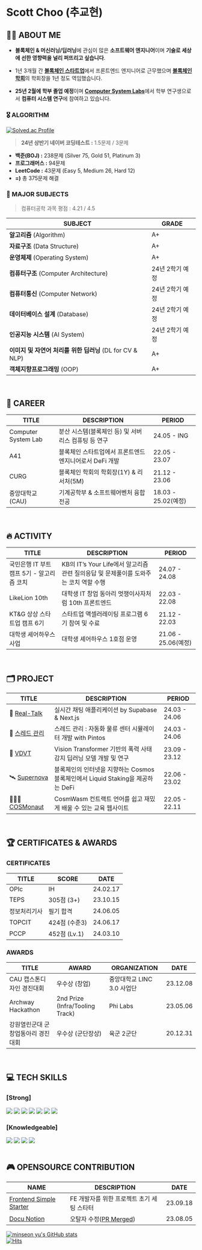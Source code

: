 # Scott Choo (추교현)

## 👋🏼 ABOUT ME

- **블록체인 & 머신러닝/딥러닝**에 관심이 많은 **소프트웨어 엔지니어**이며 **기술로 세상에 선한 영향력을 널리 퍼뜨리고 싶습니다**.

- 1년 3개월 간 [**블록체인 스타트업**](https://www.chooblog.xyz/career/a41)에서 프론트엔드 엔지니어로 근무했으며 [**블록체인 학회**](https://www.chooblog.xyz/career/curg)의 학회장을 1년 정도 역임했습니다.

- **25년 2월에 학부 졸업 예정**이며 [**Computer System Labs**](https://www.cslab.cau.ac.kr/home)에서 학부 연구생으로서 **컴퓨터 시스템 연구**에 참여하고 있습니다.

### 🎖️ ALGORITHM

[![Solved.ac Profile](http://mazassumnida.wtf/api/v2/generate_badge?boj=ckh0601)](https://solved.ac/ckh0601/)

> **24년 상반기 네이버 코딩테스트 :** 1.5문제 / 3문제

- **백준(BOJ) :** 238문제 (Silver 75, Gold 51, Platinum 3)
- **프로그래머스 :** 94문제
- **LeetCode :** 43문제 (Easy 5, Medium 26, Hard 12)
- **=)** 총 375문제 해결

### 🏫 MAJOR SUBJECTS
> 컴퓨터공학 과목 평점 : 4.21 / 4.5

|**SUBJECT**|**GRADE**|
|------|---|
|**알고리즘** (Algorithm)|A+|
|**자료구조** (Data Structure)|A+|
|**운영체제** (Operating System)|A+|
|**컴퓨터구조** (Computer Architecture)|24년 2학기 예정|
|**컴퓨터통신** (Computer Network)|24년 2학기 예정|
|**데이터베이스 설계** (Database)|24년 2학기 예정|
|**인공지능 시스템** (AI System)|24년 2학기 예정|
|**이미지 및 자연어 처리를 위한 딥러닝** (DL for CV & NLP)|A+|
|**객체지향프로그래밍** (OOP)|A+|

    
<br/>


## 🏢 CAREER
|**TITLE**|**DESCRIPTION**|**PERIOD**|
|------|---|---|
|Computer System Lab|분산 시스템(블록체인 등) 및 서버리스 컴퓨팅 등 연구|24.05 - ING|
|A41|블록체인 스타트업에서 프론트엔드 엔지니어로서 DeFi 개발|22.05 - 23.07|
|CURG|블록체인 학회의 학회장(1Y) & 리서처(5M)|21.12 - 23.06|
|중앙대학교(CAU)|기계공학부 & 소프트웨어벤처 융합전공|18.03 - 25.02(예정)|

<br/>

## 🔥 ACTIVITY
|**TITLE**|**DESCRIPTION**|**PERIOD**|
|------|---|---|
|국민은행 IT 부트캠프 5기 - 알고리즘 코치|KB의 IT’s Your Life에서 알고리즘 관련 질의응답 및 문제풀이를 도와주는 코치 역할 수행|24.07 - 24.08|
|LikeLion 10th|대학생 IT 창업 동아리 멋쟁이사자처럼 10th 프론트엔드|22.03 - 22.08|
|KT&G 상상 스타트업 캠프 6기|스타트업 액셀러레이팅 프로그램 6기 참여 및 수료|21.12 - 22.03|
|대학생 셰어하우스 사업|대학생 셰어하우스 1호점 운영|21.06 - 25.06(예정)|

<br/>

## 🗂️ PROJECT
|**TITLE**|**DESCRIPTION**|**PERIOD**|
|------|---|-|
|💬 [Real-Talk](https://www.chooblog.xyz/project/real-talk)|실시간 채팅 애플리케이션 by Supabase & Next.js|24.03 - 24.06|
|🤖 [스레드 관리](https://www.chooblog.xyz/project/threads)|스레드 관리 : 자동화 물류 센터 시뮬레이터 개발 with Pintos|24.03 - 24.06|
|👀 [VDVT](https://www.chooblog.xyz/project/vdvt)|Vision Transformer 기반의 폭력 사태 감지 딥러닝 모델 개발 및 연구|23.09 - 23.12||
|🛰️ [Supernova](https://www.chooblog.xyz/project/supernova)|블록체인의 인터넷을 지향하는 Cosmos 블록체인에서 Liquid Staking을 제공하는 DeFi|22.06 - 23.02||
|🧑🏼‍🚀 [COSMonaut](https://www.chooblog.xyz/project/cosmonaut)|CosmWasm 컨트랙트 언어를 쉽고 재밌게 배울 수 있는 교육 웹사이트|22.05 - 22.11|

<br/>

## 🏆 CERTIFICATES & AWARDS
### CERTIFICATES
|**TITLE**|**SCORE**|**DATE**|
|---|---|---|
|OPIc|IH|24.02.17|
|TEPS|305점 (3+)|23.10.15|
|정보처리기사|필기 합격|24.06.05|
|TOPCIT|424점 (수준3)|24.06.17|
|PCCP|452점 (Lv.1)|24.03.10|

### AWARDS
|**TITLE**|**AWARD**|**ORGANIZATION**|**DATE**|
|------|---|---|------|
|CAU 캡스톤디자인 경진대회|우수상 (창업)|중앙대학교 LINC 3.0 사업단|23.12.08|
|Archway Hackathon|2nd Prize (Infra/Tooling Track)|Phi Labs|23.05.06|
|강원열린군대 군 창업동아리 경진대회|우수상 (군단장상)|육군 2군단|20.12.31|

<br/>

## 💻 TECH SKILLS
### [Strong]
<div>
  <img src="https://img.shields.io/badge/TypeScript-3178C6?style=for-the-badge&logo=TypeScript&logoColor=white">
  <img src="https://img.shields.io/badge/React-61DAFB?style=for-the-badge&logo=React&logoColor=black">
  <img src="https://img.shields.io/badge/Next.js-000000?style=for-the-badge&logo=Next.js&logoColor=white">
  <img src="https://img.shields.io/badge/React Query-FF4154?style=for-the-badge&logo=ReactQuery&logoColor=white">
  <img src="https://img.shields.io/badge/Recoil-764ABC?style=for-the-badge&logo=Recoil&logoColor=white">
  <img src="https://img.shields.io/badge/TailwindCSS-06B6D4?style=for-the-badge&logo=TailwindCSS&logoColor=white">
  <img src="https://img.shields.io/badge/Supabase-3FCF8E?style=for-the-badge&logo=Supabase&logoColor=white">
</div>

### [Knowledgeable]
<div>
  <img src="https://img.shields.io/badge/Java-004027?style=for-the-badge&logo=Jameson&logoColor=white">
  <img src="https://img.shields.io/badge/Spring-6DB33F?style=for-the-badge&logo=Spring&logoColor=white">
  <img src="https://img.shields.io/badge/SpringBoot-6DB33F?style=for-the-badge&logo=SpringBoot&logoColor=white">
  <img src="https://img.shields.io/badge/mysql-4479A1?style=for-the-badge&logo=mysql&logoColor=white">
</div>

<br/>

## 🎮 OPENSOURCE CONTRIBUTION
| NAME | DESCRIPTION | DATE |
| --- | --- | --- |
| [Frontend Simple Starter](https://github.com/scottXchoo/Frontend-Simple-Starter) | FE 개발자를 위한 프로젝트 초기 세팅 스타터 | 23.09.18 |
| [Docu Notion](https://github.com/sillsdev/docu-notion) | 오탈자 수정([PR Merged](https://github.com/sillsdev/docu-notion/pull/62)) | 23.08.05 |

[![minseon yu's GitHub stats](https://github-readme-stats.vercel.app/api?username=scottXchoo&show_icons=true)](https://github.com/scottXchoo/github-readme-stats)
<br/>
[![Hits](https://hits.seeyoufarm.com/api/count/incr/badge.svg?url=https%3A%2F%2Fgithub.com%2FscottXchoo&count_bg=%23FE6F00&title_bg=%23555555&icon=github.svg&icon_color=%23E7E7E7&title=HELLO&edge_flat=true)](https://hits.seeyoufarm.com)
